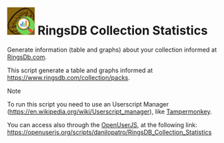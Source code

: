 # ![RingsDB-Collection-Statistics](icon-64.png) RingsDB Collection Statistics
Generate information (table and graphs) about your collection informed at [RingsDb.com](https://ringsdb.com/).

This script generate a table and graphs informed at https://www.ringsdb.com/collection/packs.

> [!NOTE]
> To run this script you need to use an Userscript Manager (https://en.wikipedia.org/wiki/Userscript_manager), like [Tampermonkey](https://www.tampermonkey.net/).
> 
> You can access also through the [OpenUserJS](https://openuserjs.org/), at the following link: https://openuserjs.org/scripts/danilopatro/RingsDB_Collection_Statistics
